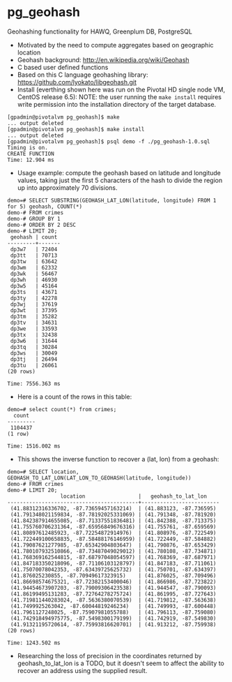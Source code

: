 # pg_geohash
Geohashing functionality for HAWQ, Greenplum DB, PostgreSQL

* Motivated by the need to compute aggregates based on geographic location
* Geohash background: http://en.wikipedia.org/wiki/Geohash
* C based user defined functions
* Based on this C language geohashing library: https://github.com/lyokato/libgeohash.git
* Install (everthing shown here was run on the Pivotal HD single node VM, CentOS release 6.5):
NOTE: the user running the `make install` requires write permission into the installation
directory of the target database.

```
[gpadmin@pivotalvm pg_geohash]$ make
... output deleted
[gpadmin@pivotalvm pg_geohash]$ make install
... output deleted
[gpadmin@pivotalvm pg_geohash]$ psql demo -f ./pg_geohash-1.0.sql
Timing is on.
CREATE FUNCTION
Time: 12.904 ms
```

* Usage example: compute the geohash based on latitude and longitude values, taking just
the first 5 characters of the hash to divide the region up into approximately 70 divisions.

```
demo=# SELECT SUBSTRING(GEOHASH_LAT_LON(latitude, longitude) FROM 1 for 5) geohash, COUNT(*)
demo-# FROM crimes
demo-# GROUP BY 1
demo-# ORDER BY 2 DESC
demo-# LIMIT 20;
 geohash | count
---------+-------
 dp3w7   | 72404
 dp3tt   | 70713
 dp3tw   | 63642
 dp3wm   | 62332
 dp3wk   | 56467
 dp3wh   | 46930
 dp3w5   | 45164
 dp3ts   | 43671
 dp3ty   | 42278
 dp3wj   | 37619
 dp3wt   | 37395
 dp3tm   | 35282
 dp3tv   | 34631
 dp3we   | 33593
 dp3tx   | 32438
 dp3w6   | 31644
 dp3tq   | 30284
 dp3ws   | 30049
 dp3tj   | 26494
 dp3tu   | 26061
(20 rows)

Time: 7556.363 ms
```
* Here is a count of the rows in this table:

```
demo=# select count(*) from crimes;
  count
---------
 1104437
(1 row)

Time: 1516.002 ms
```

* This shows the inverse function to recover a (lat, lon) from a geohash:

```
demo=# SELECT location, GEOHASH_TO_LAT_LON(LAT_LON_TO_GEOHASH(latitude, longitude))
demo-# FROM crimes
demo-# LIMIT 20;
                 location                 |   geohash_to_lat_lon
------------------------------------------+-------------------------
 (41.88312316336702, -87.73659457163214)  | (41.883123, -87.736595)
 (41.791348021159834, -87.78192025331069) | (41.791348, -87.781920)
 (41.842387914655085, -87.71337551836481) | (41.842388, -87.713375)
 (41.755760706231364, -87.65956849676316) | (41.755761, -87.659569)
 (41.80897612485923, -87.72254872914976)  | (41.808976, -87.722549)
 (41.722449100658835, -87.58488176146959) | (41.722449, -87.584882)
 (41.79087621277985, -87.65342904803647)  | (41.790876, -87.653429)
 (41.780107932510866, -87.73487049029012) | (41.780108, -87.734871)
 (41.768369162544815, -87.68797048054597) | (41.768369, -87.687971)
 (41.847183350218096, -87.71106103128797) | (41.847183, -87.711061)
 (41.75070078042353, -87.63439725625732)  | (41.750701, -87.634397)
 (41.876025230855, -87.70949617323915)    | (41.876025, -87.709496)
 (41.86698574675321, -87.72382153400046)  | (41.866986, -87.723822)
 (41.94454673907203, -87.79009306423538)  | (41.944547, -87.790093)
 (41.86199495131283, -87.72764278275724)  | (41.861995, -87.727643)
 (41.719811440283024, -87.5636380070539)  | (41.719812, -87.563638)
 (41.7499925263042, -87.60044819246234)   | (41.749993, -87.600448)
 (41.7961127248025, -87.75907981055788)   | (41.796113, -87.759080)
 (41.742918494975775, -87.5498300179199)  | (41.742919, -87.549830)
 (41.91321195720614, -87.75993816620701)  | (41.913212, -87.759938)
(20 rows)

Time: 1243.502 ms
```

* Researching the loss of precision in the coordinates returned by geohash_to_lat_lon is a TODO,
but it doesn't seem to affect the ability to recover an address using the supplied result.


